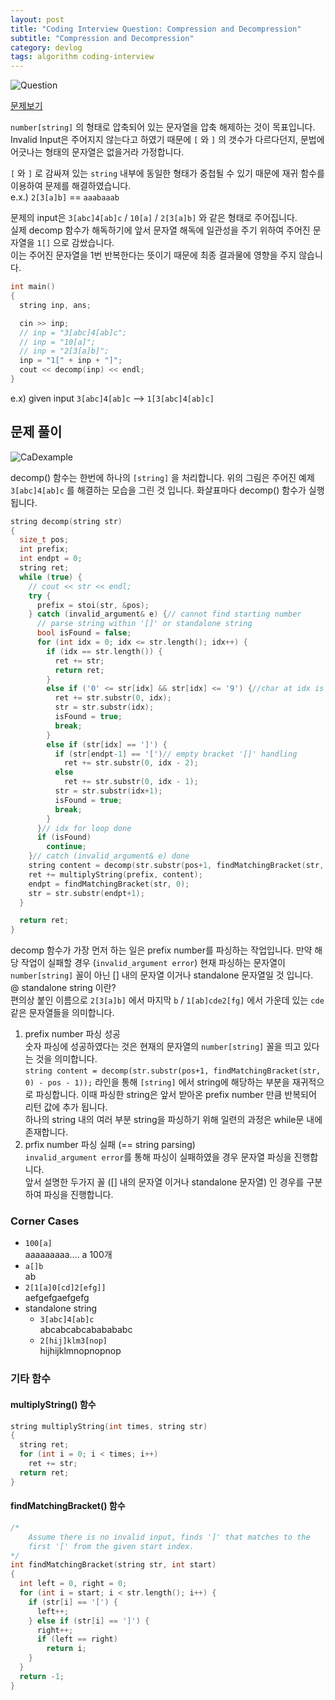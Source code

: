 ```yaml
---
layout: post
title: "Coding Interview Question: Compression and Decompression"
subtitle: "Compression and Decompression"
category: devlog
tags: algorithm coding-interview
---
```


![Question](/assets/img/2019-03-04/question.png)

[문제보기](https://techdevguide.withgoogle.com/resources/compress-decompression/)

`number[string]` 의 형태로 압축되어 있는 문자열을 압축 해제하는 것이 목표입니다.<br>Invalid Input은 주어지지 않는다고 하였기 때문에 `[` 와 `]` 의 갯수가 다르다던지, 문법에 어긋나는 형태의 문자열은 없을거라 가정합니다.

`[` 와 `]` 로 감싸져 있는 `string` 내부에 동일한 형태가 중첩될 수 있기 때문에 재귀 함수를 이용하여 문제를 해결하였습니다.<br>e.x.) `2[3[a]b]` == `aaabaaab`

문제의 input은 `3[abc]4[ab]c` / `10[a]` / `2[3[a]b]` 와 같은 형태로 주어집니다.<br>실제 decomp 함수가 해독하기에 앞서 문자열 해독에 일관성을 주기 위하여 주어진 문자열을 `1[]` 으로 감쌌습니다.<br>이는 주어진 문자열을 1번 반복한다는 뜻이기 때문에 최종 결과물에 영향을 주지 않습니다.



```c++
int main()
{
  string inp, ans;

  cin >> inp;
  // inp = "3[abc]4[ab]c";
  // inp = "10[a]";
  // inp = "2[3[a]b]";
  inp = "1[" + inp + "]";
  cout << decomp(inp) << endl;
}
```

e.x) given input `3[abc]4[ab]c` --> `1[3[abc]4[ab]c]`



## 문제 풀이

![CaDexample](/assets/img/2019-03-04/CaDexample.jpeg)

decomp() 함수는 한번에 하나의 `[string]` 을 처리합니다. 위의 그림은 주어진 예제 `3[abc]4[ab]c` 를 해결하는 모습을 그린 것 입니다. 화살표마다 decomp() 함수가 실행됩니다.

```c++
string decomp(string str)
{
  size_t pos;
  int prefix;
  int endpt = 0;
  string ret;
  while (true) {
    // cout << str << endl;
    try {
      prefix = stoi(str, &pos);
    } catch (invalid_argument& e) {// cannot find starting number
      // parse string within '[]' or standalone string
      bool isFound = false;
      for (int idx = 0; idx <= str.length(); idx++) {
        if (idx == str.length()) {
          ret += str;
          return ret;
        }
        else if ('0' <= str[idx] && str[idx] <= '9') {//char at idx is number
          ret += str.substr(0, idx);
          str = str.substr(idx);
          isFound = true;
          break;
        }
        else if (str[idx] == ']') {
          if (str[endpt-1] == '[')// empty bracket '[]' handling
            ret += str.substr(0, idx - 2);
          else
            ret += str.substr(0, idx - 1);
          str = str.substr(idx+1);
          isFound = true;
          break;
        }
      }// idx for loop done
      if (isFound)
        continue;
    }// catch (invalid_argument& e) done
    string content = decomp(str.substr(pos+1, findMatchingBracket(str, 0) - pos - 1));
    ret += multiplyString(prefix, content);
    endpt = findMatchingBracket(str, 0);
    str = str.substr(endpt+1);
  }

  return ret;
}
```

decomp 함수가 가장 먼저 하는 일은 prefix number를 파싱하는 작업입니다. 만약 해당 작업이 실패할 경우 (`invalid_argument error`) 현재 파싱하는 문자열이 `number[string]` 꼴이 아닌 [] 내의 문자열 이거나 standalone 문자열일 것 입니다.<br>@ standalone string 이란?<br>편의상 붙인 이름으로 `2[3[a]b]` 에서 마지막 `b` / `1[ab]cde2[fg]` 에서 가운데 있는 `cde`  같은 문자열들을 의미합니다.

1. prefix number 파싱 성공<br>숫자 파싱에 성공하였다는 것은 현재의 문자열의 `number[string]` 꼴을 띄고 있다는 것을 의미합니다.<br>`string content = decomp(str.substr(pos+1, findMatchingBracket(str, 0) - pos - 1));` 라인을 통해 `[string]` 에서 string에 해당하는 부분을 재귀적으로 파싱합니다. 이때 파싱한 string은 앞서 받아온 prefix number 만큼 반복되어 리턴 값에 추가 됩니다.<br>하나의 string 내의 여러 부분 string을 파싱하기 위해 일련의 과정은 while문 내에 존재합니다.
2. prfix number 파싱 실패 (== string parsing)<br>`invalid_argument error`를 통해 파싱이 실패하였을 경우 문자열 파싱을 진행합니다.<br>앞서 설명한 두가지 꼴 ([] 내의 문자열 이거나 standalone 문자열) 인 경우를 구분하여 파싱을 진행합니다.



### Corner Cases

* `100[a]`<br>aaaaaaaaa.... a 100개
* `a[]b`<br>ab
* `2[1[a]0[cd]2[efg]]`<br>aefgefgaefgefg
* standalone string
  * `3[abc]4[ab]c`<br>abcabcabcababababc
  * `2[hij]klm3[nop]`<br>hijhijklmnopnopnop



### 기타 함수

#### multiplyString() 함수

```c++
string multiplyString(int times, string str)
{
  string ret;
  for (int i = 0; i < times; i++)
    ret += str;
  return ret;
}
```



#### findMatchingBracket() 함수

```c++
/*
	Assume there is no invalid input, finds ']' that matches to the
	first '[' from the given start index.
*/
int findMatchingBracket(string str, int start)
{
  int left = 0, right = 0;
  for (int i = start; i < str.length(); i++) {
    if (str[i] == '[') {
      left++;
    } else if (str[i] == ']') {
      right++;
      if (left == right)
        return i;
    }
  }
  return -1;
}
```
